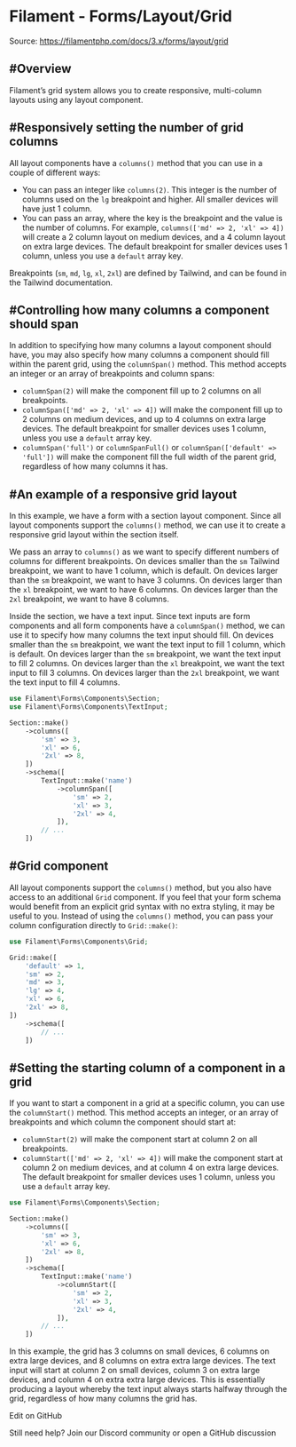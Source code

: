 # Filament - Forms/Layout/Grid

Source: https://filamentphp.com/docs/3.x/forms/layout/grid

#Overview
---------

Filament’s grid system allows you to create responsive, multi-column layouts using any layout component.

#Responsively setting the number of grid columns
------------------------------------------------

All layout components have a `columns()` method that you can use in a couple of different ways:

* You can pass an integer like `columns(2)`. This integer is the number of columns used on the `lg` breakpoint and higher. All smaller devices will have just 1 column.
* You can pass an array, where the key is the breakpoint and the value is the number of columns. For example, `columns(['md' => 2, 'xl' => 4])` will create a 2 column layout on medium devices, and a 4 column layout on extra large devices. The default breakpoint for smaller devices uses 1 column, unless you use a `default` array key.

Breakpoints (`sm`, `md`, `lg`, `xl`, `2xl`) are defined by Tailwind, and can be found in the Tailwind documentation.

#Controlling how many columns a component should span
-----------------------------------------------------

In addition to specifying how many columns a layout component should have, you may also specify how many columns a component should fill within the parent grid, using the `columnSpan()` method. This method accepts an integer or an array of breakpoints and column spans:

* `columnSpan(2)` will make the component fill up to 2 columns on all breakpoints.
* `columnSpan(['md' => 2, 'xl' => 4])` will make the component fill up to 2 columns on medium devices, and up to 4 columns on extra large devices. The default breakpoint for smaller devices uses 1 column, unless you use a `default` array key.
* `columnSpan('full')` or `columnSpanFull()` or `columnSpan(['default' => 'full'])` will make the component fill the full width of the parent grid, regardless of how many columns it has.

#An example of a responsive grid layout
---------------------------------------

In this example, we have a form with a section layout component. Since all layout components support the `columns()` method, we can use it to create a responsive grid layout within the section itself.

We pass an array to `columns()` as we want to specify different numbers of columns for different breakpoints. On devices smaller than the `sm` Tailwind breakpoint, we want to have 1 column, which is default. On devices larger than the `sm` breakpoint, we want to have 3 columns. On devices larger than the `xl` breakpoint, we want to have 6 columns. On devices larger than the `2xl` breakpoint, we want to have 8 columns.

Inside the section, we have a text input. Since text inputs are form components and all form components have a `columnSpan()` method, we can use it to specify how many columns the text input should fill. On devices smaller than the `sm` breakpoint, we want the text input to fill 1 column, which is default. On devices larger than the `sm` breakpoint, we want the text input to fill 2 columns. On devices larger than the `xl` breakpoint, we want the text input to fill 3 columns. On devices larger than the `2xl` breakpoint, we want the text input to fill 4 columns.

```php
use Filament\Forms\Components\Section;
use Filament\Forms\Components\TextInput;

Section::make()
    ->columns([
        'sm' => 3,
        'xl' => 6,
        '2xl' => 8,
    ])
    ->schema([
        TextInput::make('name')
            ->columnSpan([
                'sm' => 2,
                'xl' => 3,
                '2xl' => 4,
            ]),
        // ...
    ])

```
#Grid component
---------------

All layout components support the `columns()` method, but you also have access to an additional `Grid` component. If you feel that your form schema would benefit from an explicit grid syntax with no extra styling, it may be useful to you. Instead of using the `columns()` method, you can pass your column configuration directly to `Grid::make()`:

```php
use Filament\Forms\Components\Grid;

Grid::make([
    'default' => 1,
    'sm' => 2,
    'md' => 3,
    'lg' => 4,
    'xl' => 6,
    '2xl' => 8,
])
    ->schema([
        // ...
    ])

```
#Setting the starting column of a component in a grid
-----------------------------------------------------

If you want to start a component in a grid at a specific column, you can use the `columnStart()` method. This method accepts an integer, or an array of breakpoints and which column the component should start at:

* `columnStart(2)` will make the component start at column 2 on all breakpoints.
* `columnStart(['md' => 2, 'xl' => 4])` will make the component start at column 2 on medium devices, and at column 4 on extra large devices. The default breakpoint for smaller devices uses 1 column, unless you use a `default` array key.

```php
use Filament\Forms\Components\Section;

Section::make()
    ->columns([
        'sm' => 3,
        'xl' => 6,
        '2xl' => 8,
    ])
    ->schema([
        TextInput::make('name')
            ->columnStart([
                'sm' => 2,
                'xl' => 3,
                '2xl' => 4,
            ]),
        // ...
    ])

```
In this example, the grid has 3 columns on small devices, 6 columns on extra large devices, and 8 columns on extra extra large devices. The text input will start at column 2 on small devices, column 3 on extra large devices, and column 4 on extra extra large devices. This is essentially producing a layout whereby the text input always starts halfway through the grid, regardless of how many columns the grid has.

Edit on GitHub

Still need help? Join our Discord community or open a GitHub discussion